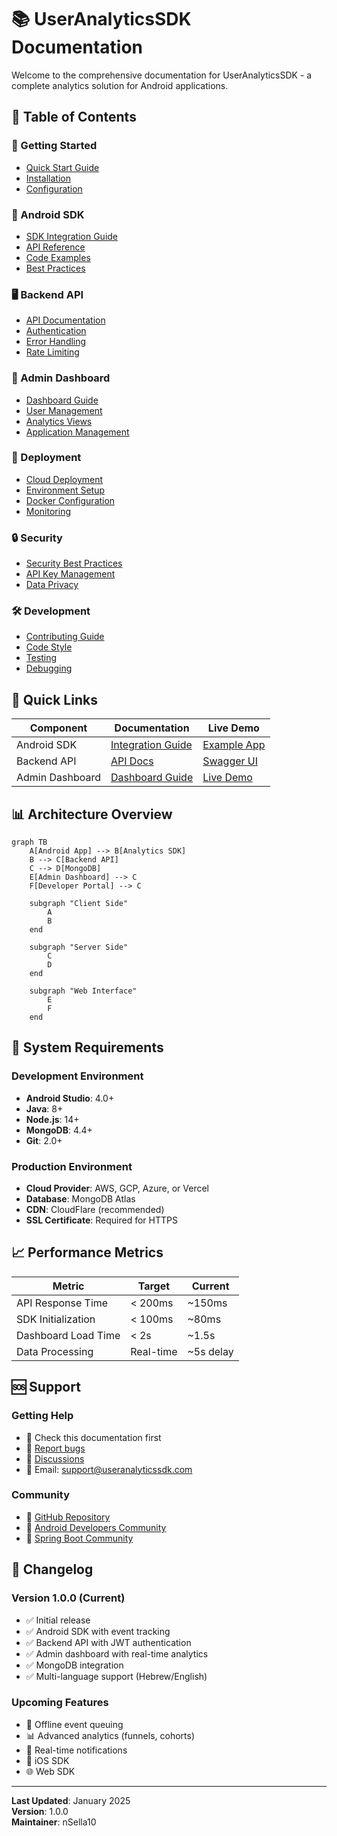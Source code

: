 # 📚 UserAnalyticsSDK Documentation

Welcome to the comprehensive documentation for UserAnalyticsSDK - a complete analytics solution for Android applications.

## 📖 Table of Contents

### 🚀 Getting Started
- [Quick Start Guide](./getting-started/quick-start.md)
- [Installation](./getting-started/installation.md)
- [Configuration](./getting-started/configuration.md)

### 📱 Android SDK
- [SDK Integration Guide](./sdk/integration.md)
- [API Reference](./sdk/api-reference.md)
- [Code Examples](./sdk/examples.md)
- [Best Practices](./sdk/best-practices.md)

### 🖥️ Backend API
- [API Documentation](./api/endpoints.md)
- [Authentication](./api/authentication.md)
- [Error Handling](./api/errors.md)
- [Rate Limiting](./api/rate-limiting.md)

### 🎨 Admin Dashboard
- [Dashboard Guide](./dashboard/overview.md)
- [User Management](./dashboard/users.md)
- [Analytics Views](./dashboard/analytics.md)
- [Application Management](./dashboard/apps.md)

### 🚀 Deployment
- [Cloud Deployment](./deployment/cloud.md)
- [Environment Setup](./deployment/environment.md)
- [Docker Configuration](./deployment/docker.md)
- [Monitoring](./deployment/monitoring.md)

### 🔒 Security
- [Security Best Practices](./security/best-practices.md)
- [API Key Management](./security/api-keys.md)
- [Data Privacy](./security/privacy.md)

### 🛠️ Development
- [Contributing Guide](./development/contributing.md)
- [Code Style](./development/code-style.md)
- [Testing](./development/testing.md)
- [Debugging](./development/debugging.md)

## 🎯 Quick Links

| Component | Documentation | Live Demo |
|-----------|---------------|-----------|
| Android SDK | [Integration Guide](./sdk/integration.md) | [Example App](../app/) |
| Backend API | [API Docs](./api/endpoints.md) | [Swagger UI](#) |
| Admin Dashboard | [Dashboard Guide](./dashboard/overview.md) | [Live Demo](#) |

## 📊 Architecture Overview

```mermaid
graph TB
    A[Android App] --> B[Analytics SDK]
    B --> C[Backend API]
    C --> D[MongoDB]
    E[Admin Dashboard] --> C
    F[Developer Portal] --> C
    
    subgraph "Client Side"
        A
        B
    end
    
    subgraph "Server Side"
        C
        D
    end
    
    subgraph "Web Interface"
        E
        F
    end
```

## 🔧 System Requirements

### Development Environment
- **Android Studio**: 4.0+
- **Java**: 8+
- **Node.js**: 14+
- **MongoDB**: 4.4+
- **Git**: 2.0+

### Production Environment
- **Cloud Provider**: AWS, GCP, Azure, or Vercel
- **Database**: MongoDB Atlas
- **CDN**: CloudFlare (recommended)
- **SSL Certificate**: Required for HTTPS

## 📈 Performance Metrics

| Metric | Target | Current |
|--------|--------|---------|
| API Response Time | < 200ms | ~150ms |
| SDK Initialization | < 100ms | ~80ms |
| Dashboard Load Time | < 2s | ~1.5s |
| Data Processing | Real-time | ~5s delay |

## 🆘 Support

### Getting Help
- 📖 Check this documentation first
- 🐛 [Report bugs](https://github.com/nSella10/UserAnalyticsSDK/issues)
- 💬 [Discussions](https://github.com/nSella10/UserAnalyticsSDK/discussions)
- 📧 Email: support@useranalyticssdk.com

### Community
- 🌟 [GitHub Repository](https://github.com/nSella10/UserAnalyticsSDK)
- 📱 [Android Developers Community](https://developer.android.com/community)
- 🚀 [Spring Boot Community](https://spring.io/community)

## 📝 Changelog

### Version 1.0.0 (Current)
- ✅ Initial release
- ✅ Android SDK with event tracking
- ✅ Backend API with JWT authentication
- ✅ Admin dashboard with real-time analytics
- ✅ MongoDB integration
- ✅ Multi-language support (Hebrew/English)

### Upcoming Features
- 🔄 Offline event queuing
- 📊 Advanced analytics (funnels, cohorts)
- 🔔 Real-time notifications
- 📱 iOS SDK
- 🌐 Web SDK

---

**Last Updated**: January 2025  
**Version**: 1.0.0  
**Maintainer**: nSella10
